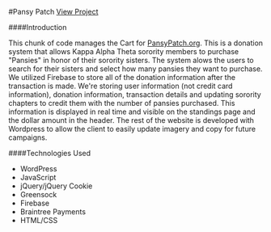 #Pansy Patch
[View Project](https://pansypatch.org)

####Introduction

This chunk of code manages the Cart for [PansyPatch.org](https://pansypatch.org). This is a donation system that allows Kappa Alpha Theta sorority members to purchase "Pansies" in honor of their sorority sisters. The system alows the users to search for their sisters and select how many pansies they want to purchase. We utilized Firebase to store all of the donation information after the transaction is made. We're storing user information (not credit card information), donation information, transaction details and updating sorority chapters to credit them with the number of pansies purchased. This information is displayed in real time and visible on the standings page and the dollar amount in the header. The rest of the website is developed with Wordpress to allow the client to easily update imagery and copy for future campaigns.

####Technologies Used
+ WordPress
+ JavaScript
+ jQuery/jQuery Cookie
+ Greensock
+ Firebase
+ Braintree Payments
+ HTML/CSS